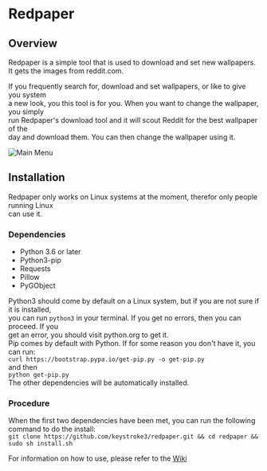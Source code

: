 # Redpaper
## Overview
Redpaper is a simple tool that is used to download and set new wallpapers.  
It gets the images from reddit.com.  

If you frequently search for, download and set wallpapers, or like to give you system  
a new look, you this tool is for you.  When you want to change the wallpaper, you simply  
run Redpaper's download tool and it will scout Reddit for the best wallpaper of the  
day and download them. You can then change the wallpaper using it.

![Main Menu](https://raw.githubusercontent.com/keystroke3/redpaper/master/screenshots/main-menu.png)

## Installation
Redpaper only works on Linux systems at the moment, therefor only people running Linux  
can use it.  
### Dependencies
* Python 3.6 or later  
* Python3-pip  
* Requests  
* Pillow  
* PyGObject

Python3 should come by default on a Linux system, but if you are not sure if it is installed,  
you can run  `python3` in your terminal. If you get no errors, then you can proceed. If you  
get an error, you should  visit python.org to get it.  
Pip comes by default with Python. If for some reason you don't have it, you can run:  
`curl https://bootstrap.pypa.io/get-pip.py -o get-pip.py`  
and then  
`python get-pip.py`  
The other dependencies will be automatically installed.  
### Procedure
When the first two dependencies have been met, you can run the following command to do the install:  
`git clone https://github.com/keystroke3/redpaper.git && cd redpaper && sudo sh install.sh`  

For          information on how to use, please refer to the [Wiki](https://github.com/keystroke3/redpaper/wiki)  